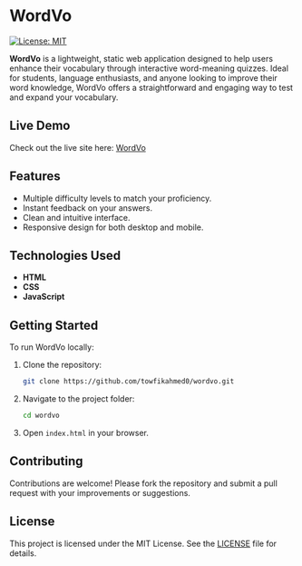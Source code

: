 # WordVo

[![License: MIT](https://img.shields.io/badge/License-MIT-yellow.svg)](https://opensource.org/licenses/MIT)

**WordVo** is a lightweight, static web application designed to help users enhance their vocabulary through interactive word-meaning quizzes. Ideal for students, language enthusiasts, and anyone looking to improve their word knowledge, WordVo offers a straightforward and engaging way to test and expand your vocabulary.

## Live Demo

Check out the live site here: [WordVo](https://wordvo.free.nf/)

## Features

* Multiple difficulty levels to match your proficiency.
* Instant feedback on your answers.
* Clean and intuitive interface.
* Responsive design for both desktop and mobile.

## Technologies Used

* **HTML**
* **CSS**
* **JavaScript**

## Getting Started

To run WordVo locally:

1. Clone the repository:

   ```bash
   git clone https://github.com/towfikahmed0/wordvo.git
   ```
2. Navigate to the project folder:

   ```bash
   cd wordvo
   ```
3. Open `index.html` in your browser.

## Contributing

Contributions are welcome! Please fork the repository and submit a pull request with your improvements or suggestions.

## License

This project is licensed under the MIT License. See the [LICENSE](LICENSE) file for details.
